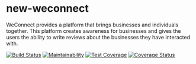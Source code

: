 # new-weconnect
WeConnect provides a platform that brings businesses and individuals together. This platform creates awareness for businesses and gives the users the ability to write reviews about the businesses they have interacted with.

[![Build Status](https://travis-ci.com/danoseun/new-weconnect.svg?branch=develop)](https://travis-ci.com/danoseun/new-weconnect)
[![Maintainability](https://api.codeclimate.com/v1/badges/f1fe73a3e7fe702f49ac/maintainability)](https://codeclimate.com/github/danoseun/new-weconnect/maintainability)
[![Test Coverage](https://api.codeclimate.com/v1/badges/f1fe73a3e7fe702f49ac/test_coverage)](https://codeclimate.com/github/danoseun/new-weconnect/test_coverage)
[![Coverage Status](https://coveralls.io/repos/github/danoseun/new-weconnect/badge.svg?branch=develop)](https://coveralls.io/github/danoseun/new-weconnect?branch=develop)
